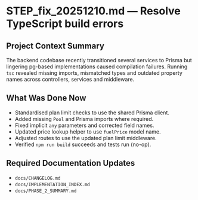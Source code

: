 # STEP_fix_20251210.md — Resolve TypeScript build errors

## Project Context Summary
The backend codebase recently transitioned several services to Prisma but lingering
pg-based implementations caused compilation failures. Running `tsc` revealed
missing imports, mismatched types and outdated property names across controllers,
services and middleware.

## What Was Done Now
- Standardised plan limit checks to use the shared Prisma client.
- Added missing `Pool` and Prisma imports where required.
- Fixed implicit `any` parameters and corrected field names.
- Updated price lookup helper to use `fuelPrice` model name.
- Adjusted routes to use the updated plan limit middleware.
- Verified `npm run build` succeeds and tests run (no-op).

## Required Documentation Updates
- `docs/CHANGELOG.md`
- `docs/IMPLEMENTATION_INDEX.md`
- `docs/PHASE_2_SUMMARY.md`
